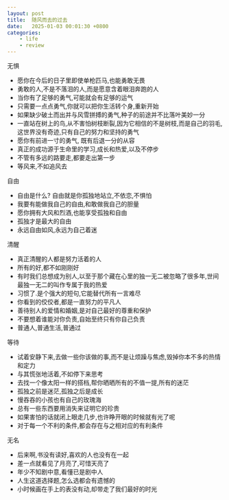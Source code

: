 ```yaml
---
layout: post
title:  随风而去的过去
date:   2025-01-03 00:01:30 +0800
categories: 
    - life 
    - review
---
```


无惧

- 愿你在今后的日子里即使单枪匹马,也能勇敢无畏
- 勇敢的人,不是不落泪的人,而是愿意含着眼泪奔跑的人
- 当你有了足够的勇气,可能就会有足够的运气
- 只需要一点点勇气,你就可以把你生活转个身,重新开始
- 如果缺少破土而出并与风雪拼搏的勇气,种子的前途并不比落叶美妙一分
- 一直站在树上的鸟,从不害怕树枝断裂,因为它相信的不是树枝,而是自己的羽毛,这世界没有奇迹,只有自己的努力和坚持的勇气
- 愿你有前进一寸的勇气, 既有后退一分的从容
- 真正的成功源于生命里的学习,成长和热爱,以及不停步
- 不管有多远的路要走,都要走出第一步
- 等风来,不如追风去

自由

- 自由是什么? 自由就是你孤独地站立,不依恋,不惧怕
- 我要有能做我自己的自由,和敢做我自己的胆量
- 愿你拥有大风和烈酒,也能享受孤独和自由
- 孤独才是最大的自由
- 永远自由如风,永远为自己着迷

清醒

- 真正清醒的人都是努力活着的人
- 所有的好,都不如刚刚好
- 有时我们总想成为别人,以至于那个藏在心里的独一无二被忽略了很多年,世间最独一无二的叫作专属于我的热爱
- 习惯了.是个强大的短句,它能替代所有一言难尽
- 你看到的佼佼者,都是一直努力的平凡人
- 善待别人的爱情和婚姻,是对自己最好的尊重和保护
- 不要想着谁能对你负责,自始至终只有你自己负责
- 普通人,普通生活,普通过

等待

- 试着安静下来,去做一些你该做的事,而不是让烦躁与焦虑,毁掉你本不多的热情和定力
- 与其慌张地活着,不如停下来思考
- 去找一个像太阳一样的搭档,帮你晒晒所有的不值一提,所有的迷茫
- 孤独之前是迷茫,孤独之后是成长
- 慢吞吞的小孩也有自己的玫瑰海
- 总有一些东西要用消失来证明它的珍贵
- 如果害怕的话就闭上眼走几步,也许睁开眼的时候就有光了呢
- 对于每一个不利的条件,都会存在与之相对应的有利条件


无名

- 后来啊,书没有读好,喜欢的人也没有在一起
- 差一点就看见了月亮了,可惜天亮了
- 年少不知剧中意,看懂已是剧中人
- 人生这道选择题,怎么选都会有遗憾的
- 小时候画在手上的表没有动,却带走了我们最好的时光 
